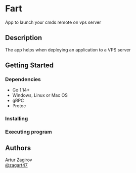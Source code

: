 # Fart

App to launch your cmds remote on vps server


## Description

The app helps when deploying an application to a VPS server


## Getting Started

### Dependencies

* Go 1.14+
* Windows, Linux or Mac OS
* gRPC
* Protoc

### Installing


### Executing program

## Authors

Artur Zagirov  
[@zagart47](https://t.me/zagart47)
